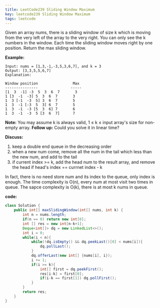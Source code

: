 ```yaml
---
title: LeetCode239 Sliding Window Maximum
key: leetcode239 Sliding Window Maximum
tags: leetcode
--- 
```

Given an array nums, there is a sliding window of size k which is moving from the very left of the array to the very right. You can only see the k numbers in the window. Each time the sliding window moves right by one position. Return the max sliding window.

**Example:**

    Input: nums = [1,3,-1,-3,5,3,6,7], and k = 3
    Output: [3,3,5,5,6,7] 
    Explanation: 

    Window position                Max
    ---------------               -----
    [1  3  -1] -3  5  3  6  7       3
    1 [3  -1  -3] 5  3  6  7       3
    1  3 [-1  -3  5] 3  6  7       5
    1  3  -1 [-3  5  3] 6  7       5
    1  3  -1  -3 [5  3  6] 7       6
    1  3  -1  -3  5 [3  6  7]      7

**Note:** 
    You may assume k is always valid, 1 ≤ k ≤ input array's size for non-empty array.
**Follow up:**
Could you solve it in linear time?

**Discuss:**
1. keep a double end queue in the decreasing order
2. when a new num come, remove all the num in the tail which less than the new num, and add to the tail
3. if current index >= k, add the head num to the result array, and remove the head if head's index == currnet index - k

In fact, there is no need store  num and its index to the queue, only index is enough.
The time complexity is O(n), every num at most visit two times in queue.
The sapce complexity is O(k), there is at most k nums in queue.

**code:**
```java
class Solution {
    public int[] maxSlidingWindow(int[] nums, int k) {
        int n = nums.length;
        if(n == 0) return new int[0];
        int [] res = new int[n-k+1];
        Deque<int[]> dq = new LinkedList<>();
        int i = 0;
        while(i < n){
            while(!dq.isEmpty() && dq.peekLast()[0] < nums[i]){
                dq.pollLast();
            }
            dq.offerLast(new int[] {nums[i], i});
            i += 1;
            if(i >= k){
                int[] first = dq.peekFirst();
                res[i-k] = first[0];
                if(i-k == first[1]) dq.pollFirst();
            }
        }
        return res;
    }
}
```